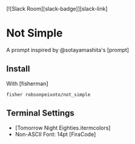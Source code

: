 [![Slack Room][slack-badge]][slack-link]

# Not Simple

A prompt inspired by @sotayamashita's [prompt]

## Install

With [fisherman]

```fish
fisher robsonpeixoto/not_simple
```

## Terminal Settings

+ [Tomorrow Night Eighties.itermcolors]
+ Non-ASCII Font: 14pt [FiraCode]

